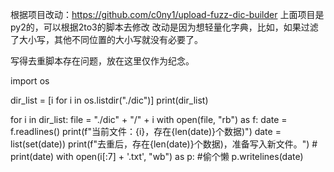根据项目改动：https://github.com/c0ny1/upload-fuzz-dic-builder
上面项目是py2的，可以根据2to3的脚本去修改
改动是因为想轻量化字典，比如，如果过滤了大小写，其他不同位置的大小写就没有必要了。

写得去重脚本存在问题，放在这里仅作为纪念。

import os

dir_list = [i for i in os.listdir("./dic")]
print(dir_list)

for i in dir_list:
    file = "./dic" + "/" + i
    with open(file, "rb") as f:
        date = f.readlines()
        print(f"当前文件：{i}，存在{len(date)}个数据)")
        date = list(set(date))
        print(f"去重后，存在{len(date)}个数据)，准备写入新文件。")
        # print(date)
        with open(i[:7] + '.txt', "wb") as p:  #偷个懒
            p.writelines(date)
        
